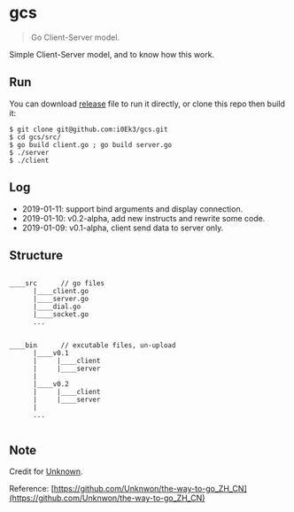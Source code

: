 # gcs

> Go Client-Server model.

Simple Client-Server model, and to know how this work.   


## Run

You can download [release](https://github.com/i0Ek3/gcs/releases) file to run it directly, or clone this repo then build it:

```Shell
$ git clone git@github.com:i0Ek3/gcs.git
$ cd gcs/src/
$ go build client.go ; go build server.go
$ ./server
$ ./client
```


## Log

- 2019-01-11: support bind arguments and display connection.
- 2019-01-10: v0.2-alpha, add new instructs and rewrite some code.
- 2019-01-09: v0.1-alpha, client send data to server only.


## Structure

```Shell

____src      // go files
      |____client.go
      |____server.go
      |____dial.go
      |____socket.go
      ...
      

____bin      // excutable files, un-upload
      |____v0.1
      |     |____client
      |     |____server
      |
      |____v0.2
      |     |____client
      |     |____server
      | 
      ...


```


## Note

Credit for [Unknown](https://github.com/Unknwon).

Reference: [https://github.com/Unknwon/the-way-to-go_ZH_CN](https://github.com/Unknwon/the-way-to-go_ZH_CN)




